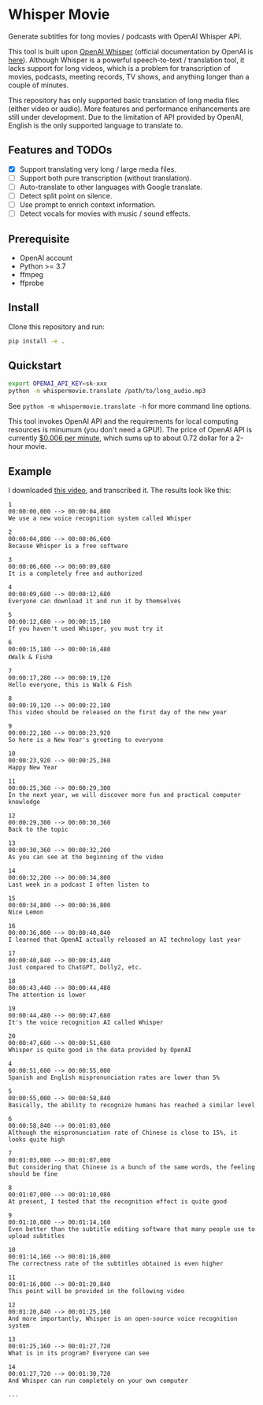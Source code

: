 # Whisper Movie

Generate subtitles for long movies / podcasts with OpenAI Whisper API.

This tool is built upon [OpenAI Whisper](https://platform.openai.com/docs/guides/speech-to-text) (official documentation by OpenAI is [here](https://platform.openai.com/docs/guides/speech-to-text)). Although Whisper is a powerful speech-to-text / translation tool, it lacks support for long videos, which is a problem for transcription of movies, podcasts, meeting records, TV shows, and anything longer than a couple of minutes.

This repository has only supported basic translation of long media files (either video or audio). More features and performance enhancements are still under development. Due to the limitation of API provided by OpenAI, English is the only supported language to translate to.

## Features and TODOs

- [x] Support translating very long / large media files.
- [ ] Support both pure transcription (without translation).
- [ ] Auto-translate to other languages with Google translate.
- [ ] Detect split point on silence.
- [ ] Use prompt to enrich context information.
- [ ] Detect vocals for movies with music / sound effects.

## Prerequisite

* OpenAI account
* Python >= 3.7
* ffmpeg
* ffprobe

## Install

Clone this repository and run:

```bash
pip install -e .
```

## Quickstart

```bash
export OPENAI_API_KEY=sk-xxx
python -m whispermovie.translate /path/to/long_audio.mp3
```

See `python -m whispermovie.translate -h` for more command line options.

This tool invokes OpenAI API and the requirements for local computing resources is minumum (you don't need a GPU!). The price of OpenAI API is currently [$0.006 per minute](https://openai.com/pricing), which sums up to about 0.72 dollar for a 2-hour movie.

## Example

I downloaded [this video](https://www.youtube.com/watch?v=kFtrvdriLU8), and transcribed it. The results look like this:

```
1
00:00:00,000 --> 00:00:04,800
We use a new voice recognition system called Whisper

2
00:00:04,800 --> 00:00:06,600
Because Whisper is a free software

3
00:00:06,600 --> 00:00:09,680
It is a completely free and authorized

4
00:00:09,680 --> 00:00:12,680
Everyone can download it and run it by themselves

5
00:00:12,680 --> 00:00:15,180
If you haven't used Whisper, you must try it

6
00:00:15,180 --> 00:00:16,480
《Walk & Fish》

7
00:00:17,280 --> 00:00:19,120
Hello everyone, this is Walk & Fish

8
00:00:19,120 --> 00:00:22,180
This video should be released on the first day of the new year

9
00:00:22,180 --> 00:00:23,920
So here is a New Year's greeting to everyone

10
00:00:23,920 --> 00:00:25,360
Happy New Year

11
00:00:25,360 --> 00:00:29,300
In the next year, we will discover more fun and practical computer knowledge

12
00:00:29,300 --> 00:00:30,360
Back to the topic

13
00:00:30,360 --> 00:00:32,200
As you can see at the beginning of the video

14
00:00:32,200 --> 00:00:34,800
Last week in a podcast I often listen to

15
00:00:34,800 --> 00:00:36,800
Nice Lemon

16
00:00:36,800 --> 00:00:40,840
I learned that OpenAI actually released an AI technology last year

17
00:00:40,840 --> 00:00:43,440
Just compared to ChatGPT, Dolly2, etc.

18
00:00:43,440 --> 00:00:44,480
The attention is lower

19
00:00:44,480 --> 00:00:47,680
It's the voice recognition AI called Whisper

20
00:00:47,680 --> 00:00:51,680
Whisper is quite good in the data provided by OpenAI

4
00:00:51,600 --> 00:00:55,000
Spanish and English mispronunciation rates are lower than 5%

5
00:00:55,000 --> 00:00:58,840
Basically, the ability to recognize humans has reached a similar level

6
00:00:58,840 --> 00:01:03,080
Although the mispronunciation rate of Chinese is close to 15%, it looks quite high

7
00:01:03,080 --> 00:01:07,000
But considering that Chinese is a bunch of the same words, the feeling should be fine

8
00:01:07,000 --> 00:01:10,080
At present, I tested that the recognition effect is quite good

9
00:01:10,080 --> 00:01:14,160
Even better than the subtitle editing software that many people use to upload subtitles

10
00:01:14,160 --> 00:01:16,800
The correctness rate of the subtitles obtained is even higher

11
00:01:16,800 --> 00:01:20,840
This point will be provided in the following video

12
00:01:20,840 --> 00:01:25,160
And more importantly, Whisper is an open-source voice recognition system

13
00:01:25,160 --> 00:01:27,720
What is in its program? Everyone can see

14
00:01:27,720 --> 00:01:30,720
And Whisper can run completely on your own computer

...
```
